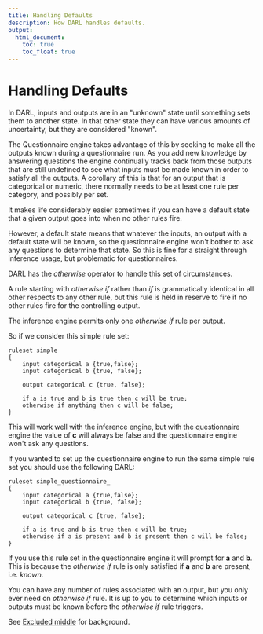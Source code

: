 ```yaml
---
title: Handling Defaults
description: How DARL handles defaults.
output:
  html_document:
    toc: true
    toc_float: true
---
```



Handling Defaults
====

In DARL, inputs and outputs are in an "unknown" state until something sets them to another state. In that other state they can have various amounts of uncertainty, but they are considered "known".

The Questionnaire engine takes advantage of this by seeking to make all the outputs known during a questionnaire run. As you add new knowledge by answering questions the engine continually tracks back from those outputs that are still undefined to see what inputs must be made known  in order to satisfy all the outputs.
A corollary of this is that for an output that is categorical or numeric, there normally needs to be at least one rule per category, and possibly per set.

It makes life considerably easier sometimes if you can have a default state that a given output goes into when no other rules fire. 

However, a default state means that whatever the inputs, an output with a default state will be known, so the questionnaire engine won't bother to ask any questions to determine that state.
So this is fine for a straight through inference usage, but problematic for questionnaires.

DARL has the _otherwise_ operator to handle this set of circumstances.

A rule starting with _otherwise if_ rather than _if_ is grammatically identical in all other respects to any other rule, but this rule is held in reserve to fire if no other rules fire for the controlling output.

The inference engine permits only one _otherwise if_ rule per output.

So if we consider this simple rule set:
```darl
ruleset simple
{
    input categorical a {true,false};
    input categorical b {true, false};

    output categorical c {true, false};

    if a is true and b is true then c will be true;
    otherwise if anything then c will be false;
}
```
This will work well with the inference engine, but with the questionnaire engine the value of __c__ will always be false and the questionnaire engine won't ask any questions.

If you wanted to set up the questionnaire engine to run the same simple rule set you should use the following DARL:
```darl
ruleset simple_questionnaire_
{
    input categorical a {true,false};
    input categorical b {true, false};

    output categorical c {true, false};

    if a is true and b is true then c will be true;
    otherwise if a is present and b is present then c will be false;
}
```
If you use this rule set in the questionnaire engine it will prompt for __a__ and __b__.
This is because the _otherwise if_ rule is only satisfied if __a__ and __b__ are present, i.e. _known_.

You can have any number of rules associated with an output, but you only ever need on _otherwise if_ rule.
It is up to you to determine which inputs or outputs must be known before the _otherwise if_ rule triggers. 

See [Excluded middle](./Excluded_middle) for background.





